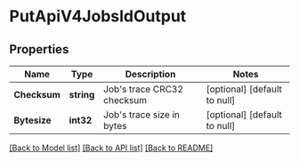 # PutApiV4JobsIdOutput

## Properties
Name | Type | Description | Notes
------------ | ------------- | ------------- | -------------
**Checksum** | **string** | Job&#39;s trace CRC32 checksum | [optional] [default to null]
**Bytesize** | **int32** | Job&#39;s trace size in bytes | [optional] [default to null]

[[Back to Model list]](../README.md#documentation-for-models) [[Back to API list]](../README.md#documentation-for-api-endpoints) [[Back to README]](../README.md)



